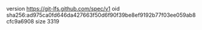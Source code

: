 version https://git-lfs.github.com/spec/v1
oid sha256:ad975ca0fd646da427663f50d6f90f39be8ef9192b77f03ee059ab8cfc9a6908
size 3319
